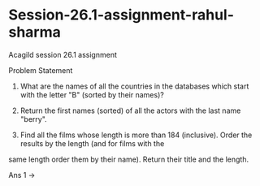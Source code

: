 # Session-26.1-assignment-rahul-sharma
Acagild session 26.1 assignment 

Problem Statement

1. What are the names of all the countries in the databases which start with the letter "B" (sorted by their names)?

2. Return the first names (sorted) of all the actors with the last name "berry".

3. Find all the films whose length is more than 184 (inclusive). Order the results by the length (and for films with the 

same length order them by their name). Return their title and the length.


Ans 1 ->
